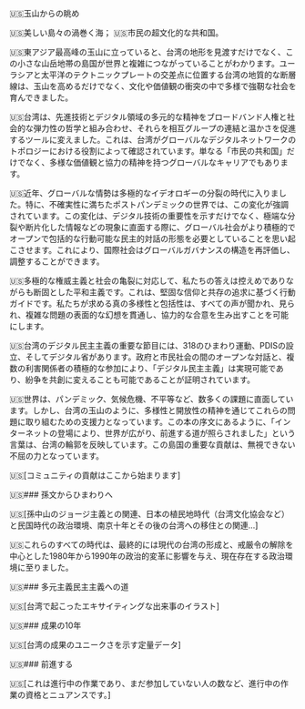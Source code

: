 🇺🇸玉山からの眺め

🇺🇸美しい島々の渦巻く海；
🇺🇸市民の超文化的な共和国。

🇺🇸東アジア最高峰の玉山に立っていると、台湾の地形を見渡すだけでなく、この小さな山岳地帯の島国が世界と複雑につながっていることがわかります。ユーラシアと太平洋のテクトニックプレートの交差点に位置する台湾の地質的な断層線は、玉山を高めるだけでなく、文化や価値観の衝突の中で多様で強靭な社会を育んできました。

🇺🇸台湾は、先進技術とデジタル領域の多元的な精神をブロードバンド人権と社会的な弾力性の哲学と組み合わせ、それらを相互グループの連結と温かさを促進するツールに変えました。これは、台湾がグローバルなデジタルネットワークのトポロジーにおける役割によって確認されています。単なる「市民の共和国」だけでなく、多様な価値観と協力の精神を持つグローバルなキャリアでもあります。

🇺🇸近年、グローバルな情勢は多極的なイデオロギーの分裂の時代に入りました。特に、不確実性に満ちたポストパンデミックの世界では、この変化が強調されています。この変化は、デジタル技術の重要性を示すだけでなく、極端な分裂や断片化した情報などの現象に直面する際に、グローバル社会がより積極的でオープンで包括的な行動可能な民主的対話の形態を必要としていることを思い起こさせます。これにより、国際社会はグローバルガバナンスの構造を再評価し、調整することができます。

🇺🇸多極的な権威主義と社会の亀裂に対応して、私たちの答えは控えめでありながらも断固とした平和主義です。これは、堅固な信仰と共存の追求に基づく行動ガイドです。私たちが求める真の多様性と包括性は、すべての声が聞かれ、見られ、複雑な問題の表面的な幻想を貫通し、協力的な合意を生み出すことを可能にします。

🇺🇸台湾のデジタル民主主義の重要な節目には、318のひまわり運動、PDISの設立、そしてデジタル省があります。政府と市民社会の間のオープンな対話と、複数の利害関係者の積極的な参加により、「デジタル民主主義」は実現可能であり、紛争を共創に変えることも可能であることが証明されています。

🇺🇸世界は、パンデミック、気候危機、不平等など、数多くの課題に直面しています。しかし、台湾の玉山のように、多様性と開放性の精神を通じてこれらの問題に取り組むための支援力となっています。この本の序文にあるように、「インターネットの登場により、世界が広がり、前進する道が照らされました」という言葉は、台湾の輪郭を反映しています。この島国の重要な貢献は、無視できない不屈の力となっています。

🇺🇸[コミュニティの貢献はここから始まります]

🇺🇸### 孫文からひまわりへ

🇺🇸[孫中山のジョージ主義との関連、日本の植民地時代（台湾文化協会など）と民国時代の政治環境、南京十年とその後の台湾への移住との関連...]

🇺🇸これらのすべての時代は、最終的には現代の台湾の形成と、戒厳令の解除を中心とした1980年から1990年の政治的変革に影響を与え、現在存在する政治環境に至りました。

🇺🇸### 多元主義民主主義への道

🇺🇸[台湾で起こったエキサイティングな出来事のイラスト]

🇺🇸### 成果の10年

🇺🇸[台湾の成果のユニークさを示す定量データ]

🇺🇸### 前進する

🇺🇸[これは進行中の作業であり、まだ参加していない人の数など、進行中の作業の資格とニュアンスです。]
